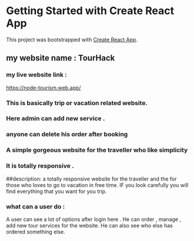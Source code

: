 # Getting Started with Create React App

This project was bootstrapped with [Create React App](https://github.com/facebook/create-react-app).
## my website name : TourHack

### my live website link : 
 https://node-tourism.web.app/
 ### This is  basically  trip or vacation related website.
### Here admin can add new service .
### anyone can delete his order after booking 
### A simple gorgeous website for the traveller who like simplicity
### It is totally responsive .
##description: 
a totally responsive website for the traveller and the for those who loves to go to vacation in free time. IF you look carefully  you will find everything that you want for you trip.
  ### what can a user do : 
   A user can see a lot of options after login here . He can order , manage , add new tour services for the website. He can also see who else has ordered something else. 
   
